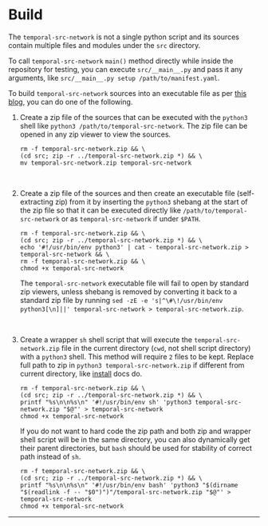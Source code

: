 # Build

The `temporal-src-network` is not a single python script and its sources contain multiple files and modules under the `src` directory.

To call `temporal-src-network` `main()` method directly while inside the repository for testing, you can execute `src/__main__.py` and pass it any arguments, like `src/__main__.py setup /path/to/manifest.yaml`.

To build `temporal-src-network` sources into an executable file as per [this blog](http://blog.ablepear.com/2012/10/bundling-python-files-into-stand-alone.html), you can do one of the following.

1. Create a zip file of the sources that can be executed with the `python3` shell like `python3 /path/to/temporal-src-network`. The zip file can be opened in any zip viewer to view the sources.  

	```shell
	rm -f temporal-src-network.zip && \
	(cd src; zip -r ../temporal-src-network.zip *) && \
	mv temporal-src-network.zip temporal-src-network
	```

&nbsp;



2. Create a zip file of the sources and then create an executable file (self-extracting zip) from it by inserting the `python3` shebang at the start of the zip file so that it can be executed directly like `/path/to/temporal-src-network` or as `temporal-src-network` if under `$PATH`.  

	```shell
	rm -f temporal-src-network.zip && \
	(cd src; zip -r ../temporal-src-network.zip *) && \
	echo '#!/usr/bin/env python3' | cat - temporal-src-network.zip > temporal-src-network && \
	rm -f temporal-src-network.zip && \
	chmod +x temporal-src-network
	```

    The `temporal-src-network` executable file will fail to open by standard zip viewers, unless shebang is removed by converting it back to a standard zip file by running `sed -zE -e 's|^\#\!/usr/bin/env python3[\n]||' temporal-src-network > temporal-src-network.zip`.  

&nbsp;



3. Create a wrapper `sh` shell script that will execute the `temporal-src-network.zip` file in the current directory (`cwd`, not shell script directory) with a `python3` shell. This method will require `2` files to be kept. Replace full path to zip in `python3 temporal-src-network.zip` if different from current directory, like [install](../install/index.md) docs do.  

	```shell
	rm -f temporal-src-network.zip && \
	(cd src; zip -r ../temporal-src-network.zip *) && \
	printf "%s\n\n%s\n" '#!/usr/bin/env sh' 'python3 temporal-src-network.zip "$@"' > temporal-src-network
	chmod +x temporal-src-network
	```

	If you do not want to hard code the zip path and both zip and wrapper shell script will be in the same directory, you can also dynamically get their parent directories, but `bash` should be used for stability of correct path instead of `sh`.  

	```shell
	rm -f temporal-src-network.zip && \
	(cd src; zip -r ../temporal-src-network.zip *) && \
	printf "%s\n\n%s\n" '#!/usr/bin/env bash' 'python3 "$(dirname "$(readlink -f -- "$0")")"/temporal-src-network.zip "$@"' > temporal-src-network
	chmod +x temporal-src-network
	```

---

&nbsp;
